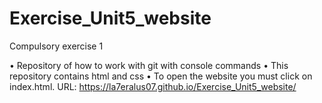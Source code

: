 # Exercise_Unit5_website
 Compulsory exercise 1

• Repository of how to work with git with console commands
• This repository contains html and css
• To open the website you must click on index.html.
URL: https://la7eralus07.github.io/Exercise_Unit5_website/
